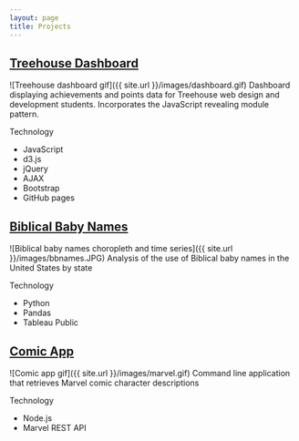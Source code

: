```yaml
---
layout: page
title: Projects
---
```


## [Treehouse Dashboard](https://github.com/danie11edotcom/TreehousePoints)
![Treehouse dashboard gif]({{ site.url }}/images/dashboard.gif)
Dashboard displaying achievements and points data for Treehouse web design and development students. Incorporates the JavaScript revealing module pattern.

Technology  

-  JavaScript  
-  d3.js  
-  jQuery  
-  AJAX  
-  Bootstrap  
-  GitHub pages  



## [Biblical Baby Names](https://github.com/danie11edotcom/bbnames)
![Biblical baby names choropleth and time series]({{ site.url }}/images/bbnames.JPG)
Analysis of the use of Biblical baby names in the United States by state

Technology  

- Python  
- Pandas  
- Tableau Public  


## [Comic App](https://github.com/danie11edotcom/nodecomicapp)
![Comic app gif]({{ site.url }}/images/marvel.gif)
Command line application that retrieves Marvel comic character descriptions

Technology

- Node.js  
- Marvel REST API  